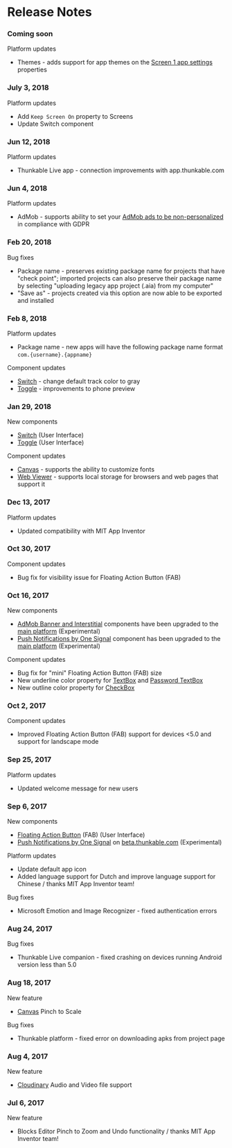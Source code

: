 # Release Notes

### Coming soon

Platform updates

* Themes - adds support for app themes on the [Screen 1 app settings](https://docs.thunkable.com/~/edit/drafts/-LGX_2UWMnCI1e1JCUnP/thunkable-classic-android/create/components/screen#app-settings-screen1-only) properties

### July 3, 2018

Platform updates

* Add `Keep Screen On` property to Screens
* Update Switch component

### Jun 12, 2018

Platform updates

* Thunkable Live app - connection improvements with app.thunkable.com

### Jun 4, 2018

Platform updates

* AdMob - supports ability to set your [AdMob ads to be non-personalized](create/components/monetization/admob.md#gdpr-and-non-personalized-ads) in compliance with GDPR

### Feb 20, 2018 

Bug fixes

* Package name - preserves existing package name for projects that have "check point"; imported projects can also preserve their package name by selecting "uploading legacy app project \(.aia\) from my computer"
* "Save as" - projects created via this option are now able to be exported and installed

### Feb 8, 2018 

Platform updates

* Package name - new apps will have the following package name format `com.{username}.{appname}`

Component updates

* [Switch](create/components/user-interface/switch-+-toggle.md) - change default track color to gray
* [Toggle](https://github.com/thunkable/thunkable-docs/tree/4a752596e288fca776105e94dc5e863bb9a3e25a/android/components/user-interface/toggle.md) - improvements to phone preview

### Jan 29, 2018 

New components

* [Switch](create/components/user-interface/switch-+-toggle.md) \(User Interface\)
* [Toggle](https://github.com/thunkable/thunkable-docs/tree/4a752596e288fca776105e94dc5e863bb9a3e25a/android/components/user-interface/toggle.md) \(User Interface\)

Component updates

* [Canvas](create/components/gaming/canvas.md) - supports the ability to customize fonts
* [Web Viewer](create/components/web-viewer.md) - supports local storage for browsers and web pages that support it

### Dec 13, 2017 

Platform updates

* Updated compatibility with MIT App Inventor

### Oct 30, 2017 

Component updates

* Bug fix for visibility issue for Floating Action Button \(FAB\)

### Oct 16, 2017 

New components

* [AdMob Banner and Interstitial](create/components/monetization/admob.md) components have been upgraded to the [main platform](http://app.thunkable.com/login/) \(Experimental\)
* [Push Notifications by One Signal](create/components/push-notifications.md) component has been upgraded to the [main platform](http://app.thunkable.com/login/) \(Experimental\)

Component updates

* Bug fix for "mini" Floating Action Button \(FAB\) size
* New underline color property for [TextBox](create/components/user-interface/textbox-+-password-+-email-picker.md) and [Password TextBox](create/components/user-interface/textbox-+-password-+-email-picker.md)
* New outline color property for [CheckBox](create/components/user-interface/listpicker-+-listview-+-spinner-+-checkbox.md)

### Oct 2, 2017 

Component updates

* Improved Floating Action Button \(FAB\) support for devices &lt;5.0 and support for landscape mode

### Sep 25, 2017 

Platform updates

* Updated welcome message for new users

### Sep 6, 2017 

New components

* [Floating Action Button](create/components/user-interface/floating-action-button.md) \(FAB\) \(User Interface\)
* [Push Notifications by One Signal](create/components/push-notifications.md) on [beta.thunkable.com](https://beta.thunkable.com) \(Experimental\)

Platform updates

* Update default app icon
* Added language support for Dutch and improve language support for Chinese / thanks MIT App Inventor team!

Bug fixes

* Microsoft Emotion and Image Recognizer - fixed authentication errors

### Aug 24, 2017 

Bug fixes

* Thunkable Live companion - fixed crashing on devices running Android version less than 5.0

### Aug 18, 2017 

New feature

* [Canvas](create/components/gaming/canvas.md) Pinch to Scale

Bug fixes

* Thunkable platform - fixed error on downloading apks from project page

### Aug 4, 2017 

New feature

* [Cloudinary](create/components/storage/cloudinary-db.md) Audio and Video file support

### Jul 6, 2017 

New feature

* Blocks Editor Pinch to Zoom and Undo functionality / thanks MIT App Inventor team!

